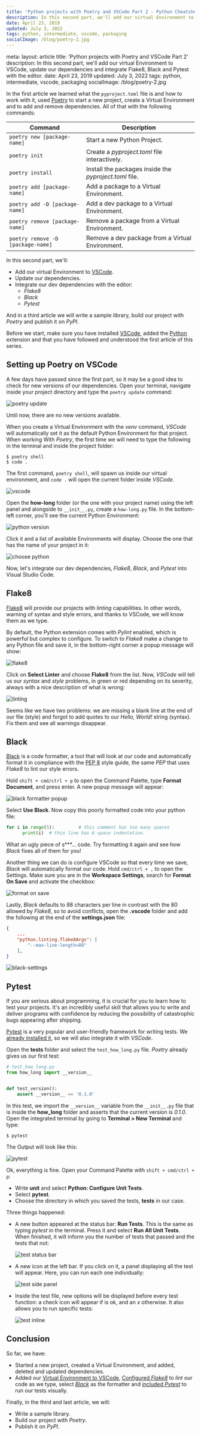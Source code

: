 ```yaml
---
title: 'Python projects with Poetry and VSCode Part 2 - Python Cheatsheet'
description: In this second part, we'll add our virtual Environment to VSCode, update our dependencies and integrate Flake8, Black and Pytest with the editor.
date: April 23, 2019
updated: July 3, 2022
tags: python, intermediate, vscode, packaging
socialImage: /blog/poetry-2.jpg
---
```


<route lang="yaml">
meta:
    layout: article
    title: 'Python projects with Poetry and VSCode Part 2'
    description: In this second part, we'll add our virtual Environment to VSCode, update our dependencies and integrate Flake8, Black and Pytest with the editor.
    date: April 23, 2019
    updated: July 3, 2022
    tags: python, intermediate, vscode, packaging
    socialImage: /blog/poetry-2.jpg
</route>

<blog-title-header :frontmatter="frontmatter" title="Python projects with Poetry and VSCode Part 2" />

In the <router-link to="/blog/python-projects-with-poetry-and-vscode-part-1">first article</router-link> we learned what the `pyproject.toml` file is and how to work with it, used [Poetry](https://poetry.eustace.io/) to start a new project, create a Virtual Environment and to add and remove dependencies. All of that with the following commands:

| Command                           | Description                                            |
| --------------------------------- | ------------------------------------------------------ |
| `poetry new [package-name]`       | Start a new Python Project.                            |
| `poetry init`                     | Create a _pyproject.toml_ file interactively.          |
| `poetry install`                  | Install the packages inside the _pyproject.toml_ file. |
| `poetry add [package-name]`       | Add a package to a Virtual Environment.                |
| `poetry add -D [package-name]`    | Add a dev package to a Virtual Environment.            |
| `poetry remove [package-name]`    | Remove a package from a Virtual Environment.           |
| `poetry remove -D [package-name]` | Remove a dev package from a Virtual Environment.       |

In this second part, we'll:

- Add our virtual Environment to [VSCode](https://code.visualstudio.com/).
- Update our dependencies.
- Integrate our dev dependencies with the editor:
  - _Flake8_
  - _Black_
  - _Pytest_

And in a <router-link to="/blog/python-projects-with-poetry-and-vscode-part-3">third article</router-link> we will write a sample library, build our project with _Poetry_ and publish it on _PyPI_.

Before we start, make sure you have installed [VSCode](https://code.visualstudio.com/), added the [Python](https://marketplace.visualstudio.com/itemdetails?itemName=ms-python.python) extension and that you have followed and understood the <router-link to="/blog/python-projects-with-poetry-and-vscode-part-1">first article</router-link> of this series.

## Setting up Poetry on VSCode

A few days have passed since the first part, so it may be a good idea to check for new versions of our dependencies. Open your terminal, navigate inside your project directory and type the `poetry update` command:

![poetry update](https://raw.githubusercontent.com/wilfredinni/pysheetComments/master/2019/April/poetry_vscode_p2/img/update.png)

Until now, there are no new versions available.

When you create a Virtual Environment with the _venv_ command, _VSCode_ will automatically set it as the default Python Environment for that project. When working With _Poetry_, the first time we will need to type the following in the terminal and inside the project folder:

```
$ poetry shell
$ code .
```

The first command, `poetry shell`, will spawn us inside our virtual environment, and `code .` will open the current folder inside _VSCode_.

![vscode](https://raw.githubusercontent.com/wilfredinni/pysheetComments/master/2019/April/poetry_vscode_p2/img/vscode.png)

Open the **how-long** folder (or the one with your project name) using the left panel and alongside to `__init__.py`, create a `how-long.py` file. In the bottom-left corner, you'll see the current Python Environment:

![python version](https://raw.githubusercontent.com/wilfredinni/pysheetComments/master/2019/April/poetry_vscode_p2/img/python-code.png)

Click it and a list of available Environments will display. Choose the one that has the name of your project in it:

![choose python](https://raw.githubusercontent.com/wilfredinni/pysheetComments/master/2019/April/poetry_vscode_p2/img/choose-environment.png)

Now, let's integrate our dev dependencies, _Flake8_, _Black_, and _Pytest_ into Visual Studio Code.

## Flake8

[Flake8](http://flake8.pycqa.org/en/latest/) will provide our projects with _linting_ capabilities. In other words, warning of syntax and style errors, and thanks to VSCode, we will know them as we type.

By default, the Python extension comes with _Pylint_ enabled, which is powerful but complex to configure. To switch to _Flake8_ make a change to any Python file and save it, in the bottom-right corner a popup message will show:

![flake8](https://raw.githubusercontent.com/wilfredinni/pysheetComments/master/2019/April/poetry_vscode_p2/img/select-linter.png)

Click on **Select Linter** and choose **Flake8** from the list. Now, _VSCode_ will tell us our _syntax_ and _style_ problems, in green or red depending on its severity, always with a nice description of what is wrong:

![linting](https://raw.githubusercontent.com/wilfredinni/pysheetComments/master/2019/April/poetry_vscode_p2/img/linting.png)

Seems like we have two problems: we are missing a blank line at the end of our file (style) and forgot to add quotes to our _Hello, World!_ string (syntax). Fix them and see all warnings disappear.

## Black

[Black](https://github.com/ambv/black) is a code formatter, a tool that will look at our code and automatically format it in compliance with the [PEP 8](https://www.python.org/dev/peps/pep-0008/) style guide, the same _PEP_ that uses _Flake8_ to lint our style errors.

Hold `shift + cmd/ctrl + p` to open the Command Palette, type **Format Document**, and press enter. A new popup message will appear:

![black formatter popup](https://raw.githubusercontent.com/wilfredinni/pysheetComments/master/2019/April/poetry_vscode_p2/img/format-popup.png)

Select **Use Black**. Now copy this poorly formatted code into your python file:

```python
for i in range(5):         # this comment has too many spaces
      print(i)  # this line has 6 space indentation.
```

What an ugly piece of s\*\*\*... code. Try formatting it again and see how _Black_ fixes all of them for you!

Another thing we can do is configure VSCode so that every time we save, _Black_ will automatically format our code. Hold `cmd/ctrl + ,` to open the Settings. Make sure you are in the **Workspace Settings**, search for **Format On Save** and activate the checkbox:

![format on save](https://raw.githubusercontent.com/wilfredinni/pysheetComments/master/2019/April/poetry_vscode_p2/img/format-on-save.png)

Lastly, _Black_ defaults to 88 characters per line in contrast with the 80 allowed by _Flake8_, so to avoid conflicts, open the **.vscode** folder and add the following at the end of the **settings.json** file:

```json
{
    ...
    "python.linting.flake8Args": [
        "--max-line-length=88"
    ],
}
```

![black-settings](https://raw.githubusercontent.com/wilfredinni/pysheetComments/master/2019/April/poetry_vscode_p2/img/black-settings.png)

## Pytest

If you are serious about programming, it is crucial for you to learn how to test your projects. It's an incredibly useful skill that allows you to write and deliver programs with confidence by reducing the possibility of catastrophic bugs appearing after shipping.

[Pytest](https://docs.pytest.org/en/latest/) is a very popular and user-friendly framework for writing tests. We [already installed it](https://www.pythoncheatsheet.org/blog/python-projects-with-poetry-and-vscode-part-1#Dependency-Management), so we will also integrate it with _VSCode_.

Open the **tests** folder and select the `test_how_long.py` file. _Poetry_ already gives us our first test:

```python
# test_how_long.py
from how_long import __version__


def test_version():
    assert __version__ == '0.1.0'
```

In this test, we import the `__version__` variable from the `__init__.py` file that is inside the **how_long** folder and asserts that the current version is _0.1.0_. Open the integrated terminal by going to **Terminal > New Terminal** and type:

```
$ pytest
```

The Output will look like this:

![pytest](https://raw.githubusercontent.com/wilfredinni/pysheetComments/master/2019/April/poetry_vscode_p2/img/pytest-terminal.png)

Ok, everything is fine. Open your Command Palette with `shift + cmd/ctrl + p`:

- Write **unit** and select **Python: Configure Unit Tests**.
- Select **pytest**.
- Choose the directory in which you saved the tests, **tests** in our case.

Three things happened:

- A new button appeared at the status bar: **Run Tests**. This is the same as typing _pytest_ in the terminal. Press it and select **Run All Unit Tests**. When finished, it will inform you the number of tests that passed and the tests that not:

  ![test status bar](https://raw.githubusercontent.com/wilfredinni/pysheetComments/master/2019/April/poetry_vscode_p2/img.png)

- A new icon at the left bar. If you click on it, a panel displaying all the test will appear. Here, you can run each one individually:

  ![test side panel](https://raw.githubusercontent.com/wilfredinni/pysheetComments/master/2019/April/poetry_vscode_p2/img/test-side-panel.png)

- Inside the test file, new options will be displayed before every test function: a check icon will appear if is ok, and an _x_ otherwise. It also allows you to run specific tests:

  ![test inline](https://raw.githubusercontent.com/wilfredinni/pysheetComments/master/2019/April/poetry_vscode_p2/img/test-inline.png)

## Conclusion

So far, we have:

- <router-link to="/blog/python-projects-with-poetry-and-vscode-part-1">Started a new project</router-link>, created a Virtual Environment, and added, deleted and updated dependencies.
- Added our [Virtual Environment to VSCode](#setting-up-poetry-on-vscode), [Configured _Flake8_](#flake8) to _lint_ our code as we type, select [_Black_](#black) as the formatter and [included _Pytest_](#pytest) to run our tests visually.

Finally, in the <router-link to="/blog/python-projects-with-poetry-and-vscode-part-3">third and last article</router-link>, we will:

- Write a sample library.
- Build our project with _Poetry_.
- Publish it on _PyPI_.
